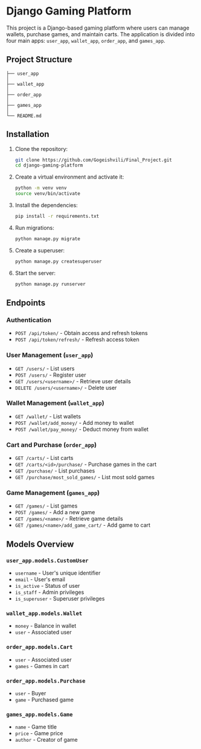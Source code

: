 # Django Gaming Platform

This project is a Django-based gaming platform where users can manage wallets, purchase games, and maintain carts. The application is divided into four main apps: `user_app`, `wallet_app`, `order_app`, and `games_app`.

## Project Structure
```
├── user_app
│   
├── wallet_app
│  
├── order_app
│   
├── games_app
│   
└── README.md
```

## Installation

1. Clone the repository:
   ```bash
   git clone https://github.com/Gogeishvili/Final_Project.git
   cd django-gaming-platform
   ```

2. Create a virtual environment and activate it:
   ```bash
   python -m venv venv
   source venv/bin/activate
   ```

3. Install the dependencies:
   ```bash
   pip install -r requirements.txt
   ```

4. Run migrations:
   ```bash
   python manage.py migrate
   ```

5. Create a superuser:
   ```bash
   python manage.py createsuperuser
   ```

6. Start the server:
   ```bash
   python manage.py runserver
   ```

## Endpoints

### Authentication
- `POST /api/token/` - Obtain access and refresh tokens
- `POST /api/token/refresh/` - Refresh access token

### User Management (`user_app`)
- `GET /users/` - List users
- `POST /users/` - Register user
- `GET /users/<username>/` - Retrieve user details
- `DELETE /users/<username>/` - Delete user

### Wallet Management (`wallet_app`)
- `GET /wallet/` - List wallets
- `POST /wallet/add_money/` - Add money to wallet
- `POST /wallet/pay_money/` - Deduct money from wallet

### Cart and Purchase (`order_app`)
- `GET /carts/` - List carts
- `GET /carts/<id>/purchase/` - Purchase games in the cart
- `GET /purchase/` - List purchases
- `GET /purchase/most_sold_games/` - List most sold games

### Game Management (`games_app`)
- `GET /games/` - List games
- `POST /games/` - Add a new game
- `GET /games/<name>/` - Retrieve game details
- `GET /games/<name>/add_game_cart/` - Add game to cart

## Models Overview

### `user_app.models.CustomUser`
- `username` - User's unique identifier
- `email` - User's email
- `is_active` - Status of user
- `is_staff` - Admin privileges
- `is_superuser` - Superuser privileges

### `wallet_app.models.Wallet`
- `money` - Balance in wallet
- `user` - Associated user

### `order_app.models.Cart`
- `user` - Associated user
- `games` - Games in cart

### `order_app.models.Purchase`
- `user` - Buyer
- `game` - Purchased game

### `games_app.models.Game`
- `name` - Game title
- `price` - Game price
- `author` - Creator of game

